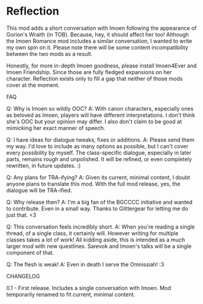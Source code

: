# Reflection

This mod adds a short conversation with Imoen following the appearance of Gorion's Wraith (in TOB). Because, hey, it should affect her too! Although the Imoen Romance mod includes a similar conversation, I wanted to write my own spin on it. Please note there will be some content incompatibility between the two mods as a result.

Honestly, for more in-depth Imoen goodness, please install Imoen4Ever and Imoen Friendship. Since those are fully fledged expansions on her character. Reflection exists only to fill a gap that neither of those mods cover at the moment.


FAQ

Q: Why is Imoen so wildly OOC?
A: With canon characters, especially ones as beloved as Imoen, players will have different interpretations. I don't think she's OOC but your opinion may differ. I also don't claim to be good at mimicking her exact manner of speech. 

Q: I have ideas for dialogue tweaks, fixes or additions.
A: Please send them my way. I'd love to include as many options as possible, but I can't cover every possibility by myself. The class-specific dialogue, especially in later parts, remains rough and unpolished. It will be refined, or even completely rewritten, in future updates. :)

Q: Any plans for TRA-ifying?
A: Given its current, minimal content, I doubt anyone plans to translate this mod. With the full mod release, yes, the dialogue will be TRA-ified. 

Q: Why release then?
A: I'm a big fan of the BGCCCC initiative and wanted to contribute. Even in a small way. Thanks to Glittergear for letting me do just that. <3

Q: This conversation feels incredibly short.
A: When you're reading a single thread, of a single class, it certainly will. However writing for multiple classes takes a lot of work! All kidding aside, this is intended as a much larger mod with new questlines. Sarevok and Imoen's talks will be a single component of that. 

Q: The flesh is weak!
A: Even in death I serve the Omnissiah! :3


CHANGELOG

0.1 - First release. Includes a single conversation with Imoen. Mod temporarily renamed to fit current, minimal content. 
